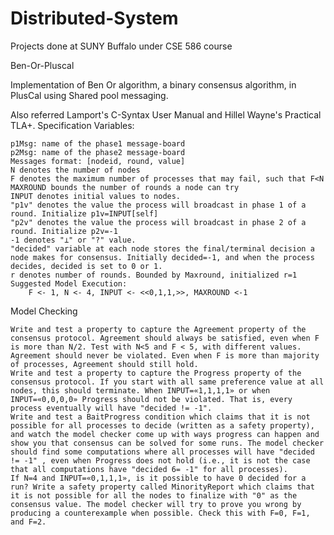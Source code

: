 # Distributed-System
Projects done at SUNY Buffalo under CSE 586 course 

Ben-Or-Pluscal

Implementation of Ben Or algorithm, a binary consensus algorithm, in PlusCal using Shared pool messaging.

Also referred Lamport's C-Syntax User Manual and Hillel Wayne's Practical TLA+.
Specification Variables:

    p1Msg: name of the phase1 message-board
    p2Msg: name of the phase2 message-board
    Messages format: [nodeid, round, value]
    N denotes the number of nodes
    F denotes the maximum number of processes that may fail, such that F<N
    MAXROUND bounds the number of rounds a node can try
    INPUT denotes initial values to nodes.
    "p1v" denotes the value the process will broadcast in phase 1 of a round. Initialize p1v=INPUT[self]
    "p2v" denotes the value the process will broadcast in phase 2 of a round. Initialize p2v=-1
    -1 denotes "⊥" or "?" value.
    "decided" variable at each node stores the final/terminal decision a node makes for consensus. Initially decided=-1, and when the process decides, decided is set to 0 or 1.
    r denotes number of rounds. Bounded by Maxround, initialized r=1
    Suggested Model Execution:
        F <- 1, N <- 4, INPUT <- <<0,1,1,>>, MAXROUND <-1

Model Checking

    Write and test a property to capture the Agreement property of the consensus protocol. Agreement should always be satisfied, even when F is more than N/2. Test with N<5 and F < 5, with different values. Agreement should never be violated. Even when F is more than majority of processes, Agreement should still hold.
    Write and test a property to capture the Progress property of the consensus protocol. If you start with all same preference value at all nodes, this should terminate. When INPUT=«1,1,1,1» or when INPUT=«0,0,0,0» Progress should not be violated. That is, every process eventually will have "decided != -1".
    Write and test a BaitProgress condition which claims that it is not possible for all processes to decide (written as a safety property), and watch the model checker come up with ways progress can happen and show you that consensus can be solved for some runs. The model checker should find some computations where all processes will have "decided != -1" , even when Progress does not hold (i.e., it is not the case that all computations have "decided 6= -1" for all processes).
    If N=4 and INPUT=«0,1,1,1», is it possible to have 0 decided for a run? Write a safety property called MinorityReport which claims that it is not possible for all the nodes to finalize with "0" as the consensus value. The model checker will try to prove you wrong by producing a counterexample when possible. Check this with F=0, F=1, and F=2.

